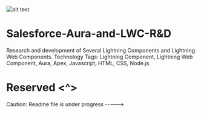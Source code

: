 ![alt text](https://s5.gifyu.com/images/salesforce-clouds.gif)
# Salesforce-Aura-and-LWC-R&D
Research and development of Several Lightning Components and Lightning Web Components. 
Technology Tags: Lightning Component, Lightning Web Component, Aura, Apex, Javascript, HTML, CSS, Node.js.
# Reserved <^>
Caution: Readme file is under progress ----->
